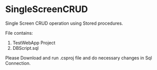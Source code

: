 # SingleScreenCRUD
Single Screen CRUD operation using Stored procedures.

File contains:
1. TestWebApp Project 
2. DBScript.sql

Please Download and run .csproj file and do necessary changes in Sql Connection.

